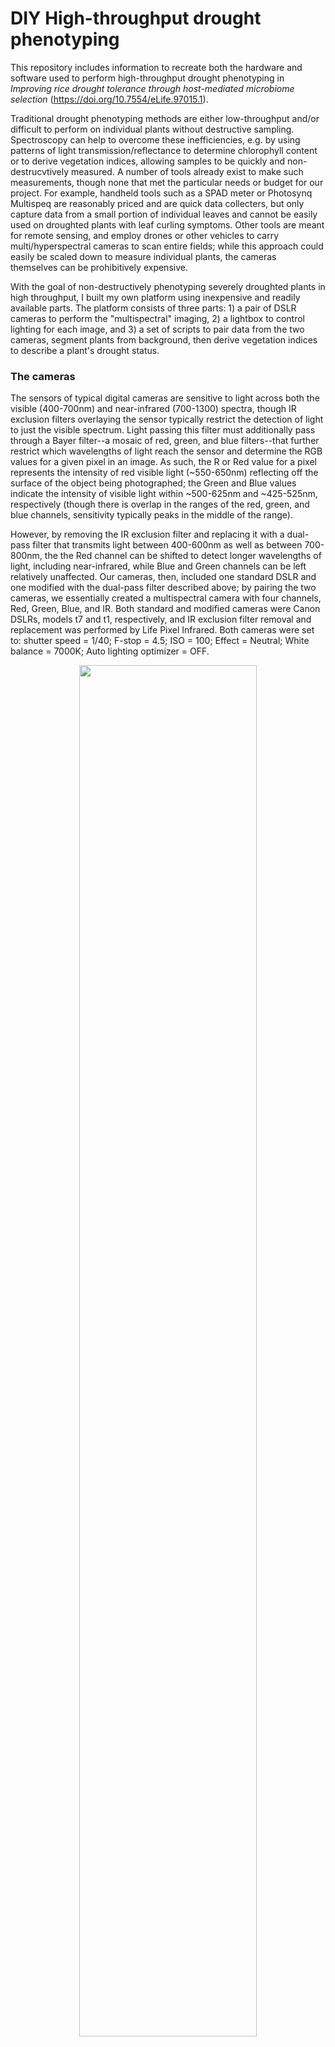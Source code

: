 # DIY High-throughput drought phenotyping

This repository includes information to recreate both the hardware and software used to perform high-throughput drought phenotyping in *Improving rice drought tolerance through host-mediated microbiome selection* (https://doi.org/10.7554/eLife.97015.1).

Traditional drought phenotyping methods are either low-throughput and/or difficult to perform on individual plants without destructive sampling. Spectroscopy can help to overcome these inefficiencies, e.g. by using patterns of light transmission/reflectance to determine chlorophyll content or to derive vegetation indices, allowing samples to be quickly and non-destrucvtively measured. A number of tools already exist to make such measurements, though none that met the particular needs or budget for our project. For example, handheld tools such as a SPAD meter or Photosynq Multispeq are reasonably priced and are quick data collecters, but only capture data from a small portion of individual leaves and cannot be easily used on droughted plants with leaf curling symptoms. Other tools are meant for remote sensing, and employ drones or other vehicles to carry multi/hyperspectral cameras to scan entire fields; while this approach could  easily be scaled down to measure individual plants, the cameras themselves can be prohibitively expensive. 

With the goal of non-destructively phenotyping severely droughted plants in high throughput, I built my own platform using inexpensive and readily available parts. The platform consists of three parts: 1) a pair of DSLR cameras to perform the "multispectral" imaging, 2) a lightbox to control lighting for each image, and 3) a set of scripts to pair data from the two cameras, segment plants from background, then derive vegetation indices to describe a plant's drought status.

### The cameras
The sensors of typical digital cameras are sensitive to light across both the visible (400-700nm) and near-infrared (700-1300) spectra, though IR exclusion filters overlaying the sensor typically restrict the detection of light to just the visible spectrum. Light passing this filter must additionally pass through a Bayer filter--a mosaic of red, green, and blue filters--that further restrict which wavelengths of light reach the sensor and determine the RGB values for a given pixel in an image. As such, the R or Red value for a pixel represents the intensity of red visible light (~550-650nm) reflecting off the surface of the object being photographed; the Green and Blue values indicate the intensity of visible light within ~500-625nm and ~425-525nm, respectively (though there is overlap in the ranges of the red, green, and blue channels, sensitivity typically peaks in the middle of the range).

However, by removing the IR exclusion filter and replacing it with a dual-pass filter that transmits light between 400-600nm as well as between 700-800nm, the  the Red channel can be shifted to detect longer wavelengths of light, including near-infrared, while Blue and Green channels can be left relatively unaffected. Our cameras, then, included one standard DSLR and one modified with the dual-pass filter described above; by pairing the two cameras, we essentially created a multispectral camera with four channels, Red, Green, Blue, and IR. Both standard and modified cameras were Canon DSLRs, models t7 and t1, respectively, and IR exclusion filter removal and replacement was performed by Life Pixel Infrared. Both cameras were set to: shutter speed = 1/40; F-stop = 4.5; ISO = 100; Effect = Neutral; White balance = 7000K; Auto lighting optimizer = OFF.
<p align="middle">
  <img src="https://github.com/km4htc/diy-htp-drought-phenotyping/assets/27516057/0310b1bd-c8ea-45a0-8657-3c5319dcaceb" width="75%" >
</p>
<sup><sub>(A) A simplified lightbox showing full spectrum (white) and 730nm (red) LED light strips surrounding the standard and modified DSLR cameras. (B) A schematic of the portions of visible and near-infrared light that each camera's red, green, and blue channels are sensitive to. Below, black bars indicate the wavelengths of light that the full spectrum and 730nm LED strips emit; Chl FLO and Chl ABS are also included to indicate the fluorescence and absorption spectra of chlorophyll A and B. (C) Regressions of red, green, and blue channel values for images taken with the standard and modified cameras. As indicated in B, the green and blue channels of both cameras are highly correlated, whereas the red channel is not.</sub></sup>
<br/><br/>
The inclusion of IR values allowed us to derive the Normalized Difference Vegetation Index (NDVI), which is a useful measure of overall plant health and stress status. Simply put, NDVI is a measure of the difference of visible light vs infrared light reflected off a plant's surface. While healthy plants strongly absorb (red and blue) visible light via chlorophyll, more of this light will be reflected as plants become stressed and chlorophyll is lost. IR, on the other hand, tends to be strongly reflected regardless of plant stress status. As such, we quantified NDVI as the sum of the median red values from the standard (STD) and modified (MOD) cameras, i.e. visible red and IR, divided by their difference:

```math
NDVI = {MOD_{red} + STD_{red} \over MOD_{red} - STD_{red}} 
```

### The lightbox
A simple lightbox, a 2'x2'x2' cube constructed from MDF, served to control lighting conditions for each image. We painted the interior with "Black 3.0", an ultra light-absorbing black paint from Culture Hustle USA, to minimize reflectance off the surfaces of the box and used a blackout cloth to prevent light leaking through the box door and holes cut to accomodate camera lenses. We affixed alternating strips of full spectrum and 730nm LED lights the entire length of the wall opposite where plants were to be positioned; importantly, while the modified camera could detect the 730nm red light, the standard camera could not. For ease of loading plants, we added a small track made from drawer slides and a corresponding "drawer" that could be loaded with up to 5 five plants at a time (for this project we also built plywood racks to hold five plants with individual pots and water reservoirs; this could then be loaded directly onto the track). Additionally, because downstream object detection of individual plants within images was most easily accomplished if plants did not overlap one another, we built a simple divider, also painted with Black 3.0, to create a boundary between plants.
<p align="middle">
  <img src="https://github.com/km4htc/diy-htp-drought-phenotyping/assets/27516057/0e6f6777-4a3a-4250-b1fc-818044594863" width="49%" />
  <img src="https://github.com/km4htc/diy-htp-drought-phenotyping/assets/27516057/e4319410-659c-4fb2-a682-41ce47b36e68" width="49%" />
</p>
<sup><sub>Interior and exterior views of the lightbox. The interior (left) demonstrates how full spectrum and 730nm LED strips were positioned around the cameras while the exterior (right) shows how cameras were attached to the outside of the box.</sub></sup>
<br/><br/>

<p align="middle">
  <img src="https://github.com/km4htc/diy-htp-drought-phenotyping/assets/27516057/03f5a249-2abf-46c2-9c0d-1cd96df7ed1e" width=75% >
</p>
<sup><sub>Images taken with both standard (left column) and modified (right column) cameras. When red 730nm LEDs are off (top row) images from both cameras are similar; when red 730nm LEDs are on (bottom row) only the modified camera detects the additional light. Like data shown above, this demonstrates that only the red channel is significantly different between the two cameras.</sub></sup>

### The scripts
Lastly, we wrote a series of custom scripts to combine image data for individual plants across standard and modified camera images. These scripts—which relied heavily on many tools from PlantCV—can be found elsewhere in the repository, so here I'll just provide a descriptive overview. First, each image was given a unique name that included multiple fields of sample metadata; paired images from the two cameras shared the same name with the exception of a final field noting the camera origin. Within each image, plants were individually segmented from the backround via object detection, then cropped and saved as individual image files (carrying forward metadata from the original filename as well as a unique plant identifier based on its left-right position in the original image). Using masks made during object detection, median RGB values were then extracted from individual plants, and, by matching filenames, data extracted from standard and modified camera images were then paired and used to calculate NDVI using the equation given above.

# Proof of principle
We then performed several experiments to demonstrate that NDVI values derived from our high-throughput phenotyping platform are highly predictive of plant chlorophyll and water content, and can be used to track plant drought stress through time. All experiments were performed in a walk-in growth chamber with "Super Dwarf" rice as the plants of interest. 

### Experiment 1 - predicting SPAD values
In this experiment we simply asked how well our image data matched SPAD values--a measure of chlorophyll content--taken with a SPAD meter. In total we measured 119 plants after 30 days of well-watered growth, and took the average of three SPAD measurements (one each from the center of the largest leaves on the largest tillers). We were unable to perform SPAD measurements on droughted plants because it quickly became impossible to clip the SPAD meter on water stressed, curled leaves; consequently, the range of SPAD values assessed was far more narrow than we had hoped for. Interestingly, though NDVI showed a significant linear correlation with SPAD values, several other traits derived from our image data were better predictors of SPAD. These traits, including hue circular mean derived from both cameras individually or median blue-yellow values from the standard camera, more explicitly track the "greenness" of a plant. Whether these traits would remain the top predictors of SPAD across varying levels of drought is unclear, but might be answered using a different plant species whose leaves are larger or more easily manipulated while water stressed.
<p align="middle">
  <img src="https://github.com/km4htc/diy-htp-drought-phenotyping/assets/27516057/525cea9f-11bc-48a8-b958-377796c5f22f" width="50%" />
</p>
<sup><sub>The best predictors of SPAD measurements of chlorophyll content. Though NDVI was significantly correlated with SPAD values, it was outperformed by these other metrics that were also able to be derived from image data. Notably these metrics did not require both cameras; rather they could be derived from data captured by either the standard (STD) or modified (MOD) camera alone. Had we been able to make SPAD measurements across a wide range of rice drought stress, it's possible that NDVI would have outperformed the traits shown here.</sub></sup>

### Experiment 2 - predicting percent water content
To determine whether NDVI--or other traits derived from image data--could accurately predict plant water content. To do so, we grew rice in well-watered conditions for 30 days, then reduced water reservoirs to 25% original volume for two days before completely emptying reservoirs and withholding water. We  harvested 10 plants each day for 10 days, such that plants harvested later were more drought stressed than those harvested sooner. By measuring the difference between fresh and dry weights (i.e. weight at harvest and weight after a week in a drying oven), we were able to determine plant percent water content at harvest. In contrast to Experiment 1, NDVI was a top predictor of percent water content (PWC) and able to account for up to 96% of variation in PWC data. Several other traits performed similarly well, including red and green chromatic coordinate values from the modified and standard cameras, respectively.
<p align="middle">
  <img src="https://github.com/km4htc/diy-htp-drought-phenotyping/assets/27516057/0f0c4126-2fb9-4641-bdc5-49fc71412b70" width="50%" />
</p>
<sup><sub>Here, we see that multiple traits derived from image data were highly correlated with rice percent water content. As above in Experiment 1, two traits (A & B) could be derived with data from a single camera alone; however, they are slightly outperformed by NDVI (C). Another vegetation index, the Chlorophyll Index (CIG) is shown in (D). A multiple regression built on a combination of vegetation indices (VARI and TGI, Visible Atmospherically Resistant Index and Triangular Greenness Index) and single-camera traits (blue chromatic coordinate derived from the modified camera) proved to be the best predictor of rice percent water content (E).</sub></sup>

### Experiment 3 - tracking drought in time series
Lastly, we sought to demonstrate how NDVI values for individual plants change throughout drought. As in Experiment 2, rice plants were grown in well-watered conditions for 30 days before withholding then eliminating water completely; however, rather than harvesting a subset of plants each day thereafter, we imaged plants (N=30) daily for 10 days. Not only were we able to show that NDVI declines as drought becomes increasingly severe, but we also found that changes in NDVI were sensitive to--and therefore predictive of--the onset of leaf curling. To demonstrate the latter, we simply fit a smoothed spline to the curve created by an individual plant's NDVI values along 10 days of drought and calculated the point at which the slope was most negative, representing a sharp decrease in NDVI; by cross-referencing these inflection points with the image history of individual plants, we found strong correspondence with which day leaf curling was first visible.
<p align="middle">
  <img src="https://github.com/km4htc/diy-htp-drought-phenotyping/assets/27516057/9daba8a9-34a6-4e51-8846-067ff9e7d99d" width="50%" />
</p>
<sup><sub>NDVI (y-axis) decreases as drought becomes more severe (x-axis); each point represents an individual plant measured at a given time point. For each plant, we used NDVI values to predict the onset of leaf curling by finding the point at which the slope of a curve fitted to NDVI values over time was most negative. In 32/43 cases, the prediction exactly matched the day on which leaf curling was first visible; the remaining 11 cases were all within +/-1 day accuracy. To represent this in a simple manner, the above plot shows the average predicted onset of leaf curling in red and the actual onset in blue. Overall, these data show that NDVI values derived from our DIY high-throughput phenotyping were highly sensitive to changes in plant physiology in response to drought stress.</sub></sup>

# Conclusions
Here, we demonstrate that a simple, inexpensive phenotyping platform can generate data capable of tracking plant stress status through time. Importantly, 1) data can be captured for multiple plants simultaneously, 2) leaf curling and other drought stress symptoms do not preclude accurate measurements, and 3) data can be collected non-destructively. Despite only being able to calculate a single NDVI value per plant (rather than per pixel), the data were sensitive enough to detect variation in plant response, even among individuals grown in the same environment. The ability to detect subtle variation among plants was a key precursor for a large-scale selection experiment we performed in which we iteratively selected rice root microbiomes from plants with superior drought tolerance (https://doi.org/10.7554/eLife.97015.1).
